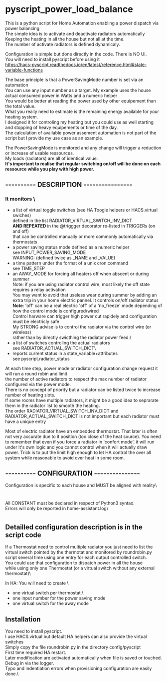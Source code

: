 # pyscript_power_load_balance
This is a python script for Home Automation enabling a power dispatch via power balancing\
The simple idea is to activate and deactivate radiators automatically\
Keeping the heating in all the house but not all at the time.\
The number of activate radiators is defined dynamicaly.

Configuration is simple but done directly in the code. There is NO UI.\
You will need to install pyscript before using it\
  https://hacs-pyscript.readthedocs.io/en/latest/reference.html#state-variable-functions

The base principle is that a PowerSavingMode number is set via an automation\
You can use any input number as a target. My example uses the house actual consumed power in Watts and a numeric helper\
You would be better at reading the power used by other equipement than the total value. \
What you really need to estimate is the remaining energy available for your heating system.\
I designed it for controling my heating but you could use as well starting and stopping of heavy equipements or time of the day.\
The calculation of available power assement automation is not part of the script but I provide my use case as an example.

The PowerSavingMode is monitored and any change will trigger a reduction or increase of usable ressources.\
My loads (radiators) are all of identical value.\
**It's important to realise that regular switching on/off will be done on each ressource while you play with high power.** 

## ---------- DESCRIPTION ----------------
### It monitors \
   - a list of virtual toggle switches (see HA Toogle helpers or HACS.virtual swiches)\
     defined in the list RADIATOR_VIRTUAL_SWITCH_INV_DICT\
       **AND REPEATED** in the @triggger decorator
     re-listed in TRIGGERs (on and off)\
     that can be controlled manually or more commonly automatically via thermostats
   - a power saving status mode defined as a numeric helper\
     see INPUT_POWER_SAVING_MODE\
         WARNING: (defined twice as _NAME and _VALUE)
   - a time pattern under the format of a unix cron command\
     see TIME_STEP
   - an AWAY_MODE for forcing all heaters off when abscent or during summer\
     Note: if you are using radiator control wire, most likely the off state requires a relay activation\
           You may want to avoid that useless wear during summer by adding an extra trip in your home electric pannel.
It controls on/off radiator status\
   **Note**: 'off' can be a real electric 'off' of a 'no_freeze' mode depending of how the control mode is configured/wired\
         Control harware can trigger high power cut rapidely and configuration must be electricly safe\
         My STRONG advise is to control the radiator via the control wire (or wireless)\
         rather than by directly swicthing the radiator power feed.\
   - a list of switches controling the actual radiators\
     see RADIATOR_ACTUAL_SWITCH_DICT\
   - reports current status in a state_variable+attributes \
     see pyscript.radiator_status

At each time step, power mode or radiator configuration change request it will run a round robin and limit\
the number of active radiators to respect the max number of radiator configured via the power mode.\
There is no concept of priority but a radiator can be listed twice to increase number of heating slots.\
If some rooms have multiple radiators, it might be a good idea to seprarate them in the radiator list to smooth the heating.\
The order RADIATOR_VIRTUAL_SWITCH_INV_DICT and RADIATOR_ACTUAL_SWITCH_DICT is not important but each radiator must have a unique entry

Most of electric radiator have an embedded thermostat. That later is often not very accurate due to it position (too close of the heat source). You need to remember that even if you force a radiator in 'confort mode', it will run under it's own logic and you cannot control when it will actually draw power. Trick is to put the limit high enough to let HA control the over all system while reasonable to avoid over heat in some room.


## ---------- CONFIGURATION ---------------
Configuration is specific to each house and MUST be aligned with reality\
#
All CONSTANT must be declared in respect of Python3 syntax.\
             Errors will only be reported in home-assistant.log\
#
## Detailled configuration description is in the script code
If a Thermostat need to control multiple radiator you just need to list the \
virtual switch pointed by the thermotat and monitored by roundrobin.py script several time
using one entry for each output controlled switch.\
You could use that configuration to dispatch power in all the house\
while using only one Thermostat (or a virtual switch without any external thermostat)\

In HA: You will need to create \
  - one virtual switch per thermostat.\
  - one input number for the power saving mode
  - one virtual switch for the away mode

## Installation
You need to install pyscript.\
I use HACS.virtual but default HA helpers can also provide the virtual switches\
Simply copy the file roundrobin.py in the directory config/pyscript\
First time required HA restart.\
Later modification are activated automatically when file is saved or touched.\
Debug in via the logger.\
Typo and indentiation errors when provisioning configuration are easily done.\
